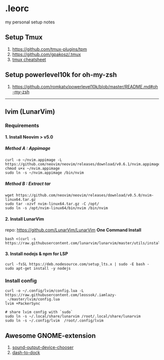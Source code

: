 # .leorc
my personal setup notes

## Setup Tmux
1. https://github.com/tmux-plugins/tpm
2. https://github.com/gpakosz/.tmux
3. [tmux cheatsheet](https://tmuxcheatsheet.com/)

## Setup powerlevel10k for oh-my-zsh
1. https://github.com/romkatv/powerlevel10k/blob/master/README.md#oh-my-zsh

_______________________

## lvim (LunarVim)


### Requirements
#### 1. Install Neovim > v5.0
##### Method A : Appimage
```
curl -o ~/nvim.appimage -L https://github.com/neovim/neovim/releases/download/v0.6.1/nvim.appimage
chmod u+x ~/nvim.appimage
sudo ln -s ~/nvim.appimage /bin/nvim
```
##### Method B : Extract tar
```
wget https://github.com/neovim/neovim/releases/download/v0.5.0/nvim-linux64.tar.gz
sudo tar -xzvf nvim-linux64.tar.gz -C /opt/
sudo ln -s /opt/nvim-linux64/bin/nvim /bin/nvim
```

#### 2. Install LunarVim
repo: https://github.com/LunarVim/LunarVim
**One Command Install**
```
bash <(curl -s https://raw.githubusercontent.com/lunarvim/lunarvim/master/utils/installer/install.sh)
```


#### 3. Install nodejs &  npm for LSP
```
curl -fsSL https://deb.nodesource.com/setup_lts.x | sudo -E bash -
sudo apt-get install -y nodejs
```

### Install config
```
curl -o ~/.config/lvim/config.lua -L https://raw.githubusercontent.com/leossok/.iamlazy-_-/master/lvim/config.lua
lvim +PackerSync

# share lvim config with `sudo`
sudo ln -s ~/.local/share/lunarvim /root/.local/share/lunarvim  
sudo ln -s ~/.config/lvim  /root/.config/lvim
```

## Awesome GNOME-extension
1. [sound-output-device-chooser](https://extensions.gnome.org/extension/906/sound-output-device-chooser/) 
2. [dash-to-dock](https://extensions.gnome.org/extension/307/dash-to-dock/) 
